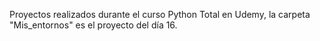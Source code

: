 Proyectos realizados durante el curso Python Total en Udemy, la carpeta "Mis_entornos" es el proyecto del día 16.
